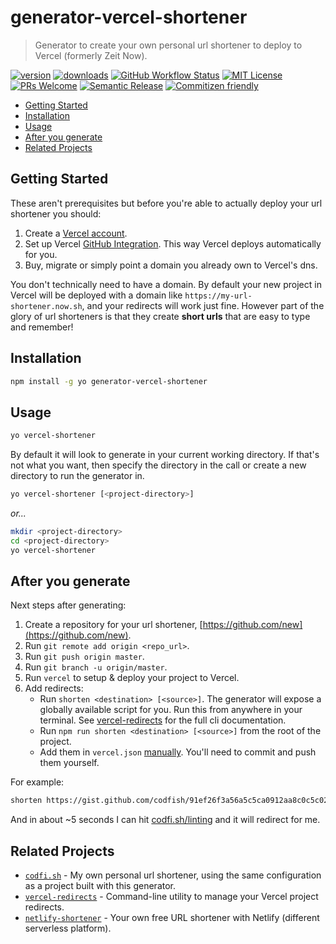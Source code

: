 # generator-vercel-shortener

> Generator to create your own personal url shortener to deploy to Vercel (formerly Zeit Now).

[![version][version-badge]][package] [![downloads][downloads-badge]][npmcharts]
[![GitHub Workflow Status][actions-badge]][actions-badge] [![MIT License][license-badge]][license]
[![PRs Welcome][prs-badge]][prs] [![Semantic Release][semantic-release-badge]][semantic-release]
[![Commitizen friendly][commitizen-badge]][commitizen]

<!-- START doctoc generated TOC please keep comment here to allow auto update -->
<!-- DON'T EDIT THIS SECTION, INSTEAD RE-RUN doctoc TO UPDATE -->

- [Getting Started](#getting-started)
- [Installation](#installation)
- [Usage](#usage)
- [After you generate](#after-you-generate)
- [Related Projects](#related-projects)

<!-- END doctoc generated TOC please keep comment here to allow auto update -->

## Getting Started

These aren't prerequisites but before you're able to actually deploy your url shortener you should:

1. Create a [Vercel account](https://vercel.com/signup).
1. Set up Vercel
   [GitHub Integration](https://vercel.com/docs/v2/git-integrations/vercel-for-github). This way
   Vercel deploys automatically for you.
1. Buy, migrate or simply point a domain you already own to Vercel's dns.

You don't technically need to have a domain. By default your new project in Vercel will be deployed
with a domain like `https://my-url-shortener.now.sh`, and your redirects will work just fine.
However part of the glory of url shorteners is that they create **short urls** that are easy to type
and remember!

## Installation

```sh
npm install -g yo generator-vercel-shortener
```

## Usage

```sh
yo vercel-shortener
```

By default it will look to generate in your current working directory. If that's not what you want,
then specify the directory in the call or create a new directory to run the generator in.

```sh
yo vercel-shortener [<project-directory>]
```

_or..._

```sh
mkdir <project-directory>
cd <project-directory>
yo vercel-shortener
```

## After you generate

Next steps after generating:

1. Create a repository for your url shortener, [https://github.com/new](https://github.com/new).
1. Run `git remote add origin <repo_url>`.
1. Run `git push origin master`.
1. Run `git branch -u origin/master`.
1. Run `vercel` to setup & deploy your project to Vercel.
1. Add redirects:
   - Run `shorten <destination> [<source>]`. The generator will expose a globally available script
     for you. Run this from anywhere in your terminal. See
     [vercel-redirects](https://github.com/codfish/vercel-redirects) for the full cli documentation.
   - Run `npm run shorten <destination> [<source>]` from the root of the project.
   - Add them in `vercel.json` [manually](https://vercel.com/docs/configuration#project/redirects).
     You'll need to commit and push them yourself.

For example:

```sh
shorten https://gist.github.com/codfish/91ef26f3a56a5c5ca0912aa8c0c5c020 /linting
```

And in about ~5 seconds I can hit [codfi.sh/linting](https://codfi.sh/linting) and it will redirect
for me.

## Related Projects

- [`codfi.sh`](https://github.com/codfish/codfi.sh) - My own personal url shortener, using the same
  configuration as a project built with this generator.
- [`vercel-redirects`](https://github.com/codfish/vercel-redirects) - Command-line utility to manage
  your Vercel project redirects.
- [`netlify-shortener`](https://github.com/kentcdodds/netlify-shortener) - Your own free URL
  shortener with Netlify (different serverless platform).

[npm]: https://www.npmjs.com/
[node]: https://nodejs.org
[semantic-release]: https://github.com/semantic-release/semantic-release
[semantic-release-badge]:
  https://img.shields.io/badge/%20%20%F0%9F%93%A6%F0%9F%9A%80-semantic--release-e10079.svg?style=flat-square
[prs]: http://makeapullrequest.com
[prs-badge]: https://img.shields.io/badge/PRs-welcome-brightgreen.svg?style=flat-square
[commitizen]: http://commitizen.github.io/cz-cli/
[commitizen-badge]:
  https://img.shields.io/badge/commitizen-friendly-brightgreen.svg?style=flat-square
[npmcharts]: http://npmcharts.com/compare/generator-vercel-shortener
[version-badge]: https://img.shields.io/npm/v/generator-vercel-shortener.svg?style=flat-square
[package]: https://www.npmjs.com/package/generator-vercel-shortener
[downloads-badge]: https://img.shields.io/npm/dm/generator-vercel-shortener.svg?style=flat-square
[license-badge]: https://img.shields.io/npm/l/generator-vercel-shortener.svg?style=flat-square
[license]: https://github.com/codfish/generator-vercel-shortener/blob/master/LICENSE
[actions]: https://github.com/codfish/generator-vercel-shortener/actions
[actions-badge]:
  https://img.shields.io/github/workflow/status/codfish/generator-vercel-shortener/Release/master?style=flat-square
